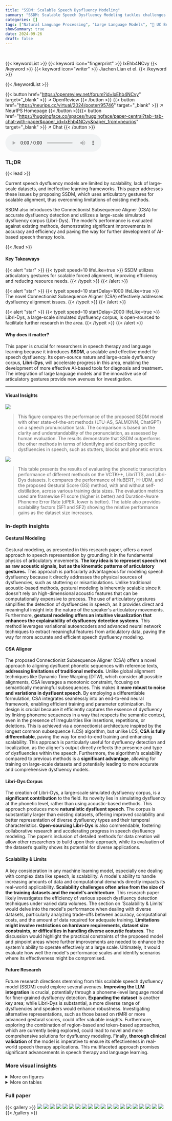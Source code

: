 ```yaml
---
title: "SSDM: Scalable Speech Dysfluency Modeling"
summary: "SSDM: Scalable Speech Dysfluency Modeling tackles challenges in speech dysfluency analysis by using articulatory gestures for scalable alignment, a connectionist subsequence aligner for efficient dysf..."
categories: []
tags: ["Natural Language Processing", "Large Language Models", "🏢 UC Berkeley",]
showSummary: true
date: 2024-09-26
draft: false
---
```


<br>

{{< keywordList >}}
{{< keyword icon="fingerprint" >}} IxEhb4NCvy {{< /keyword >}}
{{< keyword icon="writer" >}} Jiachen Lian et el. {{< /keyword >}}
 
{{< /keywordList >}}

{{< button href="https://openreview.net/forum?id=IxEhb4NCvy" target="_blank" >}}
↗ OpenReview
{{< /button >}}
{{< button href="https://neurips.cc/virtual/2024/poster/95746" target="_blank" >}}
↗ NeurIPS Homepage
{{< /button >}}{{< button href="https://huggingface.co/spaces/huggingface/paper-central?tab=tab-chat-with-paper&paper_id=IxEhb4NCvy&paper_from=neurips" target="_blank" >}}
↗ Chat
{{< /button >}}



<audio controls>
    <source src="https://ai-paper-reviewer.com/IxEhb4NCvy/podcast.wav" type="audio/wav">
    Your browser does not support the audio element.
</audio>


### TL;DR


{{< lead >}}

Current speech dysfluency models are limited by scalability, lack of large-scale datasets, and ineffective learning frameworks.  This paper addresses these issues by proposing SSDM, which uses articulatory gestures for scalable alignment, thus overcoming limitations of existing methods.  

SSDM also introduces the Connectionist Subsequence Aligner (CSA) for accurate dysfluency detection and utilizes a large-scale simulated dysfluency corpus (Libri-Dys).  The model's performance is evaluated against existing methods, demonstrating significant improvements in accuracy and efficiency and paving the way for further development of AI-based speech therapy tools.

{{< /lead >}}


#### Key Takeaways

{{< alert "star" >}}
{{< typeit speed=10 lifeLike=true >}} SSDM utilizes articulatory gestures for scalable forced alignment, improving efficiency and reducing resource needs. {{< /typeit >}}
{{< /alert >}}

{{< alert "star" >}}
{{< typeit speed=10 startDelay=1000 lifeLike=true >}} The novel Connectionist Subsequence Aligner (CSA) effectively addresses dysfluency alignment issues. {{< /typeit >}}
{{< /alert >}}

{{< alert "star" >}}
{{< typeit speed=10 startDelay=2000 lifeLike=true >}} Libri-Dys, a large-scale simulated dysfluency corpus, is open-sourced to facilitate further research in the area. {{< /typeit >}}
{{< /alert >}}

#### Why does it matter?
This paper is crucial for researchers in speech therapy and language learning because it introduces **SSDM**, a scalable and effective model for speech dysfluency.  Its open-source nature and large-scale dysfluency corpus, **Libri-Dys**, will accelerate progress in this area, enabling the development of more effective AI-based tools for diagnosis and treatment. The integration of large language models and the innovative use of articulatory gestures provide new avenues for investigation.

------
#### Visual Insights



![](https://ai-paper-reviewer.com/IxEhb4NCvy/figures_0_1.jpg)

> This figure compares the performance of the proposed SSDM model with other state-of-the-art methods (LTU-AS, SALMONN, ChatGPT) on a speech pronunciation task.  The comparison is based on the clarity and understandability of the pronunciation, as assessed by human evaluation.  The results demonstrate that SSDM outperforms the other methods in terms of identifying and describing specific dysfluencies in speech, such as stutters, blocks and phonetic errors.





![](https://ai-paper-reviewer.com/IxEhb4NCvy/tables_7_1.jpg)

> This table presents the results of evaluating the phonetic transcription performance of different methods on the VCTK++, LibriTTS, and Libri-Dys datasets.  It compares the performance of HuBERT, H-UDM, and the proposed Gestural Score (GS) method, with and without self-distillation, across various training data sizes.  The evaluation metrics used are framewise F1 score (higher is better) and Duration-Aware Phoneme Error Rate (dPER, lower is better).  The table also provides scalability factors (SF1 and SF2) showing the relative performance gains as the dataset size increases.





### In-depth insights


#### Gestural Modeling
Gestural modeling, as presented in this research paper, offers a novel approach to speech representation by grounding it in the fundamental physics of articulatory movements.  **The key idea is to represent speech not as raw acoustic signals, but as the kinematic patterns of articulatory gestures.**  This approach is particularly advantageous for modeling speech dysfluency because it directly addresses the physical sources of dysfluencies, such as stuttering or misarticulations. Unlike traditional acoustic-based methods, gestural modeling is inherently scalable since it doesn't rely on high-dimensional acoustic features that can be computationally expensive to process.  The use of articulatory gestures simplifies the detection of dysfluencies in speech, as it provides direct and meaningful insight into the nature of the speaker's articulatory movements.  Furthermore, **gestural modeling offers an intuitive visualization that enhances the explainability of dysfluency detection systems.** This method leverages variational autoencoders and advanced neural network techniques to extract meaningful features from articulatory data, paving the way for more accurate and efficient speech dysfluency modeling.

#### CSA Aligner
The proposed Connectionist Subsequence Aligner (CSA) offers a novel approach to aligning dysfluent phonetic sequences with reference texts, **addressing limitations of traditional methods**. Unlike global alignment techniques like Dynamic Time Warping (DTW), which consider all possible alignments, CSA leverages a monotonic constraint, focusing on semantically meaningful subsequences. This makes it **more robust to noise and variations in dysfluent speech**. By employing a differentiable formulation, CSA integrates seamlessly into an end-to-end neural framework, enabling efficient training and parameter optimization.  Its design is crucial because it efficiently captures the essence of dysfluency by linking phoneme sequences in a way that respects the semantic context, even in the presence of irregularities like insertions, repetitions, or deletions. This is achieved via a connectionist architecture inspired by the longest common subsequence (LCS) algorithm, but unlike LCS, **CSA is fully differentiable**, paving the way for end-to-end training and enhancing scalability.  This approach is particularly useful for dysfluency detection and localization, as the aligner's output directly reflects the presence and type of dysfluencies within the speech.  Furthermore, the algorithm's scalability compared to previous methods is a **significant advantage**, allowing for training on large-scale datasets and potentially leading to more accurate and comprehensive dysfluency models.

#### Libri-Dys Corpus
The creation of Libri-Dys, a large-scale simulated dysfluency corpus, is a **significant contribution** to the field.  Its novelty lies in simulating dysfluency at the phonetic level, rather than using acoustic-based methods. This approach produces more **naturalistic dysfluent speech**. The corpus is substantially larger than existing datasets, offering improved scalability and better representation of diverse dysfluency types and their temporal characteristics.  **Open-sourcing Libri-Dys** is also commendable, fostering collaborative research and accelerating progress in speech dysfluency modeling. The paper’s inclusion of detailed methods for data creation will allow other researchers to build upon their approach, while its evaluation of the dataset’s quality shows its potential for diverse applications.

#### Scalability & Limits
A key consideration in any machine learning model, especially one dealing with complex data like speech, is scalability.  A model's ability to handle increasing amounts of data and computational demands directly impacts its real-world applicability.  **Scalability challenges often arise from the size of the training datasets and the model's architecture**.  This research paper likely investigates the efficiency of various speech dysfluency detection techniques under varied data volumes. The section on 'Scalability & Limits' would delve into the model's performance when dealing with diverse datasets, particularly analyzing trade-offs between accuracy, computational costs, and the amount of data required for adequate training.  **Limitations might involve restrictions on hardware requirements, dataset size constraints, or difficulties in handling diverse acoustic features**.  The discussion would highlight the practical constraints of the proposed model and pinpoint areas where further improvements are needed to enhance the system's ability to operate effectively at a large scale.  Ultimately, it would evaluate how well the model's performance scales and identify scenarios where its effectiveness might be compromised.

#### Future Research
Future research directions stemming from this scalable speech dysfluency model (SSDM) could explore several avenues. **Improving the LLM integration** is crucial, potentially through a phoneme-level language model for finer-grained dysfluency detection.  **Expanding the dataset** is another key area; while Libri-Dys is substantial, a more diverse range of dysfluencies and speakers would enhance robustness.  Investigating alternative representations, such as those based on rtMRI or more advanced gestural scores, could offer valuable insights.  Furthermore, exploring the combination of region-based and token-based approaches, which are currently being explored, could lead to novel and more comprehensive solutions for dysfluency modeling.  Finally,  **thorough clinical validation** of the model is imperative to ensure its effectiveness in real-world speech therapy applications.  This multifaceted approach promises significant advancements in speech therapy and language learning.


### More visual insights

<details>
<summary>More on figures
</summary>


![](https://ai-paper-reviewer.com/IxEhb4NCvy/figures_1_1.jpg)

> This figure shows the architecture of the Scalable Speech Dysfluency Modeling (SSDM) system.  The input is dysfluent or normal speech, and the reference text is provided.  The system uses an acoustic encoder, adaptor, and articulatory gesture-based representation to achieve dysfluency alignment through a Connectionist Subsequence Aligner (CSA). The model employs a multimodal tokenizer and LLaMA (Large Language Model Meta AI) with LoRA (Low-Rank Adaptation) for end-to-end learning.  Self-distillation is also utilized in the process to refine the model's performance. The output is the identified dysfluencies with their corresponding timestamps.


![](https://ai-paper-reviewer.com/IxEhb4NCvy/figures_5_1.jpg)

> This figure provides a visual comparison of Local Subsequence Alignment (LSA) and Global Sequence Alignment (GSA) methods for dysfluency alignment.  It uses a specific example of the word 'references' pronounced with dysfluencies. The left side shows a graphical representation of the dysfluent phonetic alignment (red dots representing LSA and blue dots representing GSA) against the stress-free phonetic transcription of the word 'references'.  The right side provides a more detailed analysis of the differences in cost functions and alignment methods between LSA and GSA, highlighting how LSA focuses on semantically meaningful alignments, whereas GSA considers all pairs of phonemes for calculating cost and generating alignment.  This illustrative example demonstrates LSA's superior ability to accurately detect and align dysfluencies compared to GSA. 


![](https://ai-paper-reviewer.com/IxEhb4NCvy/figures_5_2.jpg)

> This figure illustrates the Connectionist Subsequence Aligner (CSA) architecture.  It shows how CSA approximates Local Subsequence Alignment (LSA) by incorporating the constraints of LCS (Longest Common Subsequence) into a modified forward-backward algorithm similar to CTC (Connectionist Temporal Classification). The figure highlights the concepts of 'Transition Skip' and 'Emission Copy' to handle non-monotonic alignments effectively while still maintaining differentiability.  It also demonstrates how dysfluencies are implicitly modeled through a discounted factor applied to previous tokens.


![](https://ai-paper-reviewer.com/IxEhb4NCvy/figures_8_1.jpg)

> The figure visualizes dysfluency using GradCAM applied to gestural scores.  The left panel shows articulatory movements, while the right panel displays the gradient of gestural scores for the vowel 'i' (e). Negative gradient in the center indicates incorrect tongue movement direction during articulation, offering insight into the dysfluency.


![](https://ai-paper-reviewer.com/IxEhb4NCvy/figures_19_1.jpg)

> This figure illustrates the process of decomposing raw articulatory data into gestures and gestural scores.  Raw articulatory data, represented as a matrix X (12 x t), contains the x and y coordinates of six articulators (upper lip, lower lip, lower incisor, tongue tip, tongue blade, and tongue dorsum) over time (t).  K-means clustering is used on 200ms segments of the articulatory data to identify a set of gestures (G, shown as a 12 x T matrix for each gesture). The number of gestures used in the paper is 40.  The resulting gestural scores (H, a 3 x t matrix) represent the duration and intensity of each gesture over time. The figure provides visual representations of the raw data, the extracted gestures, and the resulting gestural scores.


![](https://ai-paper-reviewer.com/IxEhb4NCvy/figures_20_1.jpg)

> This figure illustrates the process of convolutive matrix factorization (CMF).  It shows how raw articulatory data (X) is decomposed into gestures (G) and gestural scores (H). Gestures represent the articulatory movements, and gestural scores represent the duration and intensity of these movements.  The figure visually depicts the convolution operation between gestures and gestural scores to reconstruct the raw articulatory data.  The figure is used to explain how the model decomposes complex articulatory movements into simpler, interpretable components.


![](https://ai-paper-reviewer.com/IxEhb4NCvy/figures_21_1.jpg)

> This figure illustrates the process of implicit duration and intensity modeling in the neural variational gestural modeling framework.  The input is raw articulatory data X. A latent encoder processes this data and generates latent representations Z. These representations are used by the intensity and duration encoders to predict intensity (Ik,i) and duration (Dk,i) posteriors for each gesture. The intensity posteriors are passed through a sigmoid function to ensure positivity. The duration posteriors are obtained using Gumbel Softmax to account for the non-differentiability of the sampling process. These predicted intensity and duration are combined with a Hann window to create the final gestural scores H.  The process highlights the use of a latent encoder for generating latent representations and shows how these are used in predicting the intensity and duration of gestures, ultimately creating the gestural scores.


![](https://ai-paper-reviewer.com/IxEhb4NCvy/figures_22_1.jpg)

> This figure illustrates the sparse sampling process applied to the gestural scores.  It starts with a matrix of raw gestural scores, each element (k,i) having a rank score calculated from its intensity and duration. Then, a mask is applied based on the top mrow scores, resulting in a sparse matrix where only the highest-ranked elements are retained. This process is essential for creating more efficient representations for downstream tasks.


![](https://ai-paper-reviewer.com/IxEhb4NCvy/figures_22_2.jpg)

> This figure illustrates the multi-scale gestural decoder architecture. The gestural scores, initially in a dense matrix form, undergo sparse sampling to reduce the number of patches that contribute to gestural scores. These sparse gestural scores then pass through downsampling modules (1/2 and 1/4), followed by a transformation network and upsampling modules, to reconstruct the articulatory data, X. The final representation is downsampled to ensure consistency with acoustic features from WavLM.


![](https://ai-paper-reviewer.com/IxEhb4NCvy/figures_23_1.jpg)

> This figure illustrates the self-distillation process used in the SSDM model.  The acoustic encoder processes the input speech, and the adaptor generates acoustic embeddings.  The downsampled gestural scores (Ĥ) are processed through a flow model.  This flow model produces the posterior distribution qθ(Ĥ[i]|A[i]) for each time step i.  Meanwhile, a text encoder processes the reference text, resulting in the prior distribution pθ(Ĥ[i]|C) for each time step. The KL divergence between these posterior and prior distributions is used as a loss function to guide the learning process. This method helps to improve the model's ability to align acoustic and text information, and this process is called self-distillation.


![](https://ai-paper-reviewer.com/IxEhb4NCvy/figures_26_1.jpg)

> This figure presents the overall architecture of the Scalable Speech Dysfluency Modeling (SSDM) system.  It shows the various components and their interactions, including the acoustic encoder, adaptor, text encoder, connectionist subsequence aligner (CSA), multimodal tokenizer, and LLaMA language model.  The diagram illustrates the flow of information from the dysfluent speech input to the final dysfluency alignment and response.  Key components such as the gestural encoder, multimodal tokenizer, and LLaMA are highlighted, showcasing the multi-modal approach used in the SSDM framework.


![](https://ai-paper-reviewer.com/IxEhb4NCvy/figures_27_1.jpg)

> This figure illustrates the pipeline used for simulating dysfluent speech using LibriTTS. The process starts by converting the reference text into IPA sequences. Then, dysfluencies (repetition, missing, block, replacement, prolongation) are added based on pre-defined rules. The dysfluent IPA sequences are then fed into StyleTTS2 to generate the dysfluent speech. Finally, the dysfluent speech is annotated with the type and time of dysfluencies.


![](https://ai-paper-reviewer.com/IxEhb4NCvy/figures_28_1.jpg)

> This figure compares the scale and number of dysfluency types in three simulated dysfluency datasets: Libri-Dys, VCTK++, and LibriStutter.  The x-axis represents the number of dysfluency types in each dataset, and the y-axis shows the total number of hours of audio in each dataset using a logarithmic scale.  It visually demonstrates that Libri-Dys is significantly larger and has more diverse dysfluency types than the other two datasets, highlighting its value as a training resource.


![](https://ai-paper-reviewer.com/IxEhb4NCvy/figures_29_1.jpg)

> The figure uses an example to compare the performance of LSA (LCS) and GSA (DTW) in aligning dysfluent speech with its reference text.  LSA focuses on matching only semantically relevant portions, resulting in a more accurate and meaningful alignment for dysfluent speech, unlike GSA, which considers all pairings. This difference is particularly evident when dealing with missing, repeated, or inserted phonemes in the dysfluent speech. The image uses a specific example of the word 'references' with various dysfluencies to highlight LSA's superior performance.


</details>




<details>
<summary>More on tables
</summary>


![](https://ai-paper-reviewer.com/IxEhb4NCvy/tables_7_2.jpg)
> This table presents the results of a simulation evaluating the performance of the proposed SSDM model and its variants in detecting dysfluencies.  It shows F1 scores (type match) and Matching Scores (MS) for various configurations of the model across different datasets (VCTK++, LibriTTS, Libri-Dys with varying amounts of training data), highlighting the impact of different model components like the language model (LLaMA), the connectionist subsequence aligner (CSA), and gestural scores.  Scalability factors (SF1 and SF2) are also provided, indicating how well the model scales with increasing amounts of data.

![](https://ai-paper-reviewer.com/IxEhb4NCvy/tables_8_1.jpg)
> This table presents a comparison of the dysfluency detection performance of SSDM against several state-of-the-art models, including LTU-AS-13B, SALMONN-13B, and ChatGPT.  The evaluation is performed on three datasets: VCTK++, Libri-Dys, and nfvPPA.  The metrics used are F1 score (representing the accuracy of the dysfluency type prediction) and MS (matching score, incorporating temporal accuracy). The results demonstrate that SSDM achieves significantly higher F1 and MS scores across all datasets compared to the other models, highlighting its superior performance in dysfluency detection.

![](https://ai-paper-reviewer.com/IxEhb4NCvy/tables_28_1.jpg)
> This table compares the distribution of different types of dysfluencies in two datasets: VCTK++ and Libri-Dys.  It shows the number of samples and the percentage of each dysfluency type (Prolongation, Block, Replacement, Repetition (Phoneme), Repetition (Word), Missing (Phoneme), Missing (Word)) present in both datasets. The total hours of audio for each dataset are also provided.  The table highlights the significant increase in the size and diversity of dysfluencies in the Libri-Dys dataset compared to VCTK++.

![](https://ai-paper-reviewer.com/IxEhb4NCvy/tables_28_2.jpg)
> This table presents the Mean Opinion Score (MOS) ratings for the quality and naturalness of dysfluent speech samples generated using two different datasets: VCTK++ and Libri-Dys.  MOS ratings are given on a scale of 1-5, with 5 being the highest score.  The table compares the overall MOS scores and provides a breakdown by dysfluency type (Block, Missing (phoneme and word), Prolong, Repetition (phoneme and word), and Replacement).  The results show that the Libri-Dys dataset produces samples that are rated significantly higher in quality and naturalness compared to those from the VCTK++ dataset.  Note that some dysfluency types are not present in the VCTK++ dataset, resulting in 'N/A' entries for those categories.

![](https://ai-paper-reviewer.com/IxEhb4NCvy/tables_29_1.jpg)
> This table compares the phoneme error rate (PER) for LibriTTS and Libri-Dys datasets.  LibriTTS represents clean speech, while Libri-Dys contains various types of simulated dysfluencies. The PER is broken down for different types of dysfluencies in Libri-Dys, showing the impact of each dysfluency type on speech recognition accuracy.

![](https://ai-paper-reviewer.com/IxEhb4NCvy/tables_30_1.jpg)
> This table details the architecture of the Glow model used in the paper.  It breaks down the invertible flow into its constituent components: Actnorm Layer, Invertible 1x1 Convolution, and Affine Coupling Layer. For each component, the specific parameters and configurations (such as input/output sizes, number of layers, activation functions) are listed.

</details>




### Full paper

{{< gallery >}}
<img src="https://ai-paper-reviewer.com/IxEhb4NCvy/1.png" class="grid-w50 md:grid-w33 xl:grid-w25" />
<img src="https://ai-paper-reviewer.com/IxEhb4NCvy/2.png" class="grid-w50 md:grid-w33 xl:grid-w25" />
<img src="https://ai-paper-reviewer.com/IxEhb4NCvy/3.png" class="grid-w50 md:grid-w33 xl:grid-w25" />
<img src="https://ai-paper-reviewer.com/IxEhb4NCvy/4.png" class="grid-w50 md:grid-w33 xl:grid-w25" />
<img src="https://ai-paper-reviewer.com/IxEhb4NCvy/5.png" class="grid-w50 md:grid-w33 xl:grid-w25" />
<img src="https://ai-paper-reviewer.com/IxEhb4NCvy/6.png" class="grid-w50 md:grid-w33 xl:grid-w25" />
<img src="https://ai-paper-reviewer.com/IxEhb4NCvy/7.png" class="grid-w50 md:grid-w33 xl:grid-w25" />
<img src="https://ai-paper-reviewer.com/IxEhb4NCvy/8.png" class="grid-w50 md:grid-w33 xl:grid-w25" />
<img src="https://ai-paper-reviewer.com/IxEhb4NCvy/9.png" class="grid-w50 md:grid-w33 xl:grid-w25" />
<img src="https://ai-paper-reviewer.com/IxEhb4NCvy/10.png" class="grid-w50 md:grid-w33 xl:grid-w25" />
<img src="https://ai-paper-reviewer.com/IxEhb4NCvy/11.png" class="grid-w50 md:grid-w33 xl:grid-w25" />
<img src="https://ai-paper-reviewer.com/IxEhb4NCvy/12.png" class="grid-w50 md:grid-w33 xl:grid-w25" />
<img src="https://ai-paper-reviewer.com/IxEhb4NCvy/13.png" class="grid-w50 md:grid-w33 xl:grid-w25" />
<img src="https://ai-paper-reviewer.com/IxEhb4NCvy/14.png" class="grid-w50 md:grid-w33 xl:grid-w25" />
<img src="https://ai-paper-reviewer.com/IxEhb4NCvy/15.png" class="grid-w50 md:grid-w33 xl:grid-w25" />
<img src="https://ai-paper-reviewer.com/IxEhb4NCvy/16.png" class="grid-w50 md:grid-w33 xl:grid-w25" />
<img src="https://ai-paper-reviewer.com/IxEhb4NCvy/17.png" class="grid-w50 md:grid-w33 xl:grid-w25" />
<img src="https://ai-paper-reviewer.com/IxEhb4NCvy/18.png" class="grid-w50 md:grid-w33 xl:grid-w25" />
<img src="https://ai-paper-reviewer.com/IxEhb4NCvy/19.png" class="grid-w50 md:grid-w33 xl:grid-w25" />
<img src="https://ai-paper-reviewer.com/IxEhb4NCvy/20.png" class="grid-w50 md:grid-w33 xl:grid-w25" />
{{< /gallery >}}